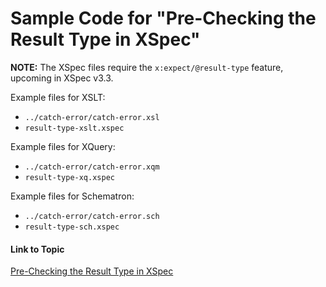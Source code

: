 # Sample Code for "Pre-Checking the Result Type in XSpec"

**NOTE:** The XSpec files require the `x:expect/@result-type` feature, upcoming in XSpec v3.3.

Example files for XSLT:

- `../catch-error/catch-error.xsl`
- `result-type-xslt.xspec`

Example files for XQuery:

- `../catch-error/catch-error.xqm`
- `result-type-xq.xspec`

Example files for Schematron:

- `../catch-error/catch-error.sch`
- `result-type-sch.xspec`


#### Link to Topic

[Pre-Checking the Result Type in XSpec](https://medium.com/@xspectacles/pre-checking-the-result-type-in-xspec-804d2cc0a3a2)
